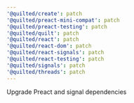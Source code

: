 ```yaml
---
'@quilted/create': patch
'@quilted/preact-mini-compat': patch
'@quilted/preact-testing': patch
'@quilted/quilt': patch
'@quilted/react': patch
'@quilted/react-dom': patch
'@quilted/react-signals': patch
'@quilted/react-testing': patch
'@quilted/signals': patch
'@quilted/threads': patch
---
```


Upgrade Preact and signal dependencies
